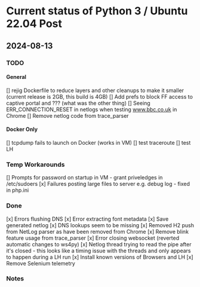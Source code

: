 # Current status of Python 3 / Ubuntu 22.04 Post

## 2024-08-13

### TODO

#### General

[] rejig Dockerfile to reduce layers and other cleanups to make it smaller (current release is 2GB, this build is 4GB)
[] Add prefs to block FF access to captive portal and ??? (what was the other thing)
[] Seeing ERR_CONNECTION_RESET in netlogs when testing www.bbc.co.uk in Chrome
[] Remove netlog code from trace_parser 



#### Docker Only
[] tcpdump fails to launch on Docker (works in VM)
[] test traceroute
[] test LH


### Temp Workarounds
[] Prompts for password on startup in VM - grant priveledges in /etc/sudoers
[x] Failures posting large files to server e.g. debug log - fixed in php.ini


### Done
[x] Errors flushing DNS
[x] Error extracting font metadata
[x] Save generated netlog
[x] DNS lookups seem to be missing
[x] Removed H2 push from NetLog parser as have been removed from Chrome
[x] Remove blink feature usage from trace_parser
[x] Error closing websocket (reverted automatic changes to ws4py)
[x] Netlog thread trying to read the pipe after it's closed - this looks like a timing issue with the threads and only appears to happen during a LH run
[x] Install known versions of Browsers and LH
[x] Remove Selenium telemetry



### Notes






